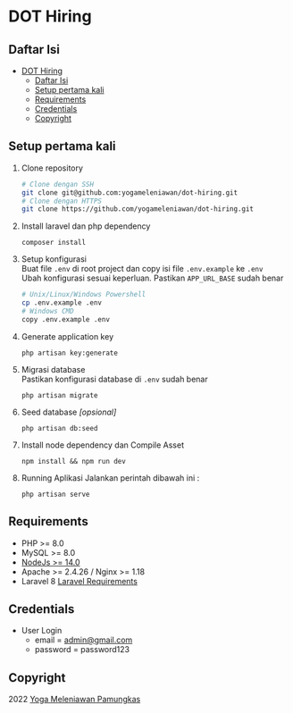 # DOT Hiring

## Daftar Isi
- [DOT Hiring](#dot-hiring)
  - [Daftar Isi](#daftar-isi)
  - [Setup pertama kali](#setup-pertama-kali)
  - [Requirements](#requirements)
  - [Credentials](#credentials)
  - [Copyright](#copyright)

## Setup pertama kali
1. Clone repository
	```bash
	# Clone dengan SSH
	git clone git@github.com:yogameleniawan/dot-hiring.git
	# Clone dengan HTTPS
	git clone https://github.com/yogameleniawan/dot-hiring.git
	```
2. Install laravel dan php dependency
	```
	composer install
	```
3. Setup konfigurasi  
Buat file `.env` di root project dan copy isi file `.env.example` ke `.env`  
Ubah konfigurasi sesuai keperluan. Pastikan `APP_URL_BASE` sudah benar
	```bash
	# Unix/Linux/Windows Powershell
	cp .env.example .env
	# Windows CMD
	copy .env.example .env
	```
4. Generate application key
	```
	php artisan key:generate
	```
5. Migrasi database  
Pastikan konfigurasi database di `.env` sudah benar
	```
	php artisan migrate
	```
6. Seed database _[opsional]_
	```
	php artisan db:seed
	```
7. Install node dependency dan Compile Asset
	```
	npm install && npm run dev
	```
8. Running Aplikasi
    Jalankan perintah dibawah ini :
    ```
	php artisan serve
    ```
    
## Requirements
- PHP >= 8.0
- MySQL >= 8.0
- [NodeJs >= 14.0](https://nodejs.org/en/download/)
- Apache >= 2.4.26 / Nginx >= 1.18
- Laravel 8 [Laravel Requirements](https://laravel.com/docs/9.x/installation)

## Credentials
- User Login 
    - email = admin@gmail.com
    - password = password123

## Copyright
2022 [Yoga Meleniawan Pamungkas](https://www.linked.in/id/yogameleniawan)   
